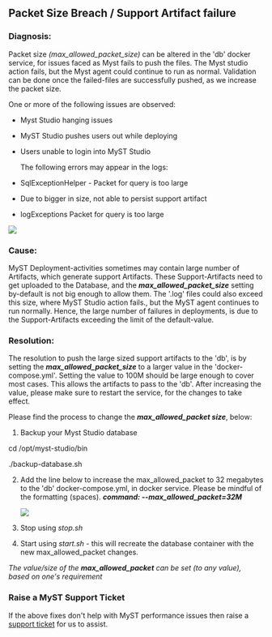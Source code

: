 ## Packet Size Breach / Support Artifact failure

### Diagnosis: 

Packet size *(max_allowed_packet_size)* can be altered in the 'db' docker service, for issues faced as Myst fails to push the files. The Myst studio action fails, but the Myst agent could continue to run as normal. Validation can be done once the failed-files are successfully pushed, as we increase the packet size.

One or more of the following issues are observed:

- Myst Studio hanging issues

- MyST Studio pushes users out while deploying

- Users unable to login into MyST Studio

  The following errors may appear in the logs:

- SqlExceptionHelper - Packet for query is too large
- Due to bigger in size, not able to persist support artifact
- logExceptions Packet for query is too large

![](C:\Users\admin\Desktop\000\sql.jpg)

### Cause:

MyST Deployment-activities sometimes may contain large number of Artifacts, which generate support Artifacts. These Support-Artifacts need to get uploaded to the Database, and the ***max_allowed_packet_size*** setting by-default is not big enough to allow them. The '.log' files could also exceed this size, where MyST Studio action fails., but the MyST agent continues to run normally. Hence, the large number of failures in deployments, is due to the Support-Artifacts exceeding the limit of the default-value.

### Resolution:

 The resolution to push the large sized support artifacts to the 'db', is by setting the ***max_allowed_packet_size*** to a larger value in the 'docker-compose.yml'. Setting the value to 100M should be large enough to cover most cases. This allows the artifacts to pass to the 'db'. After increasing the value, please make sure to restart the service, for the changes to take effect.

Please find the process to change the ***max_allowed_packet size***, below:

1. Backup your Myst Studio database
   

cd  /opt/myst-studio/bin

./backup-database.sh

2. Add the line below to increase the max_allowed_packet to 32 megabytes to the 'db' docker-compose.yml, in docker service. Please be mindful of the formatting (spaces).
   ***command: --max_allowed_packet=32M***

   ![](C:\Users\admin\Desktop\000\088.jpg)

3. Stop using *stop.sh*

4. Start using *start.sh*  -  this will recreate the database container with the new max_allowed_packet changes.

*The value/size of the **max_allowed_packet** can be set (to any value), based on one's requirement*



### Raise a MyST Support Ticket

If the above fixes don't help with MyST performance issues then raise a [support ticket](https://support.rubiconred.com) for us to assist.

